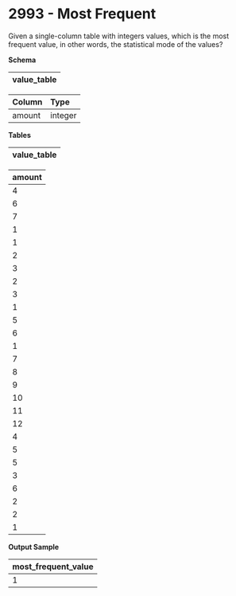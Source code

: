 # 2993 - Most Frequent

Given a single-column table with integers values, which is the most frequent value, in other words, the statistical mode of the values?

**Schema**

| value_table |
|:-----------:|

| Column | Type    |
|:-------|:--------|
| amount | integer |

**Tables**

| value_table |
|:-----------:|

| amount |
|:-------|
| 4      |
| 6      |
| 7      |
| 1      |
| 1      |
| 2      |
| 3      |
| 2      |
| 3      |
| 1      |
| 5      |
| 6      |
| 1      |
| 7      |
| 8      |
| 9      |
| 10     |
| 11     |
| 12     |
| 4      |
| 5      |
| 5      |
| 3      |
| 6      |
| 2      |
| 2      |
| 1      |

**Output Sample**

| most_frequent_value |
|:--------------------|
| 1                   |